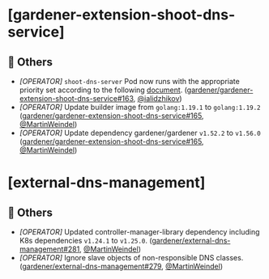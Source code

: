 # [gardener-extension-shoot-dns-service]
## 🏃 Others
* *[OPERATOR]* `shoot-dns-server` Pod now runs with the appropriate priority set according to the following [document](https://github.com/gardener/gardener/blob/v1.57.1/docs/development/priority-classes.md). ([gardener/gardener-extension-shoot-dns-service#163](https://github.com/gardener/gardener-extension-shoot-dns-service/pull/163), [@ialidzhikov](https://github.com/ialidzhikov))
* *[OPERATOR]* Update builder image from `golang:1.19.1` to `golang:1.19.2` ([gardener/gardener-extension-shoot-dns-service#165](https://github.com/gardener/gardener-extension-shoot-dns-service/pull/165), [@MartinWeindel](https://github.com/MartinWeindel))
* *[OPERATOR]* Update dependency gardener/gardener `v1.52.2` to `v1.56.0` ([gardener/gardener-extension-shoot-dns-service#165](https://github.com/gardener/gardener-extension-shoot-dns-service/pull/165), [@MartinWeindel](https://github.com/MartinWeindel))
# [external-dns-management]
## 🏃 Others
* *[OPERATOR]* Updated controller-manager-library dependency including K8s dependencies `v1.24.1` to `v1.25.0`. ([gardener/external-dns-management#281](https://github.com/gardener/external-dns-management/pull/281), [@MartinWeindel](https://github.com/MartinWeindel))
* *[OPERATOR]* Ignore slave objects of non-responsible DNS classes. ([gardener/external-dns-management#279](https://github.com/gardener/external-dns-management/pull/279), [@MartinWeindel](https://github.com/MartinWeindel))